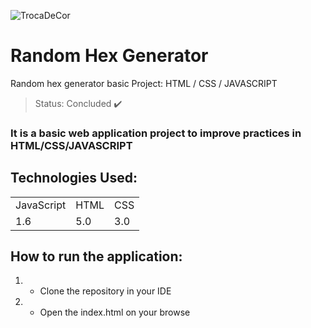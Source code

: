 ![TrocaDeCor](https://user-images.githubusercontent.com/93391317/152273109-3dcad0cf-080a-4fd4-9e25-bef477a67f52.PNG)
# Random Hex Generator
 Random hex generator basic Project: HTML / CSS / JAVASCRIPT
 
 > Status: Concluded ✔️
 
### It is a basic web application project to improve practices in HTML/CSS/JAVASCRIPT

## Technologies Used: 

<table>
  <tr>
    <td>JavaScript</td>
    <td>HTML</td>
    <td>CSS</td>
  </tr>
  <tr>
    <td>1.6</td>
    <td>5.0</td>
    <td>3.0</td>
  </tr>
</table>

## How to run the application:

1. - Clone the repository in your IDE
2. - Open the index.html on your browse
